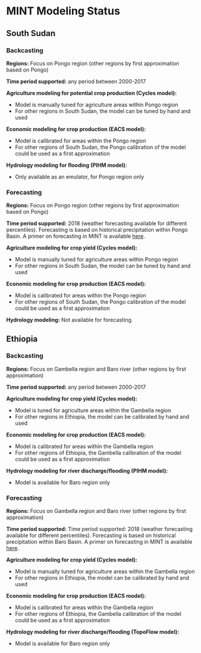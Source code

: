 # MINT Modeling Status
## South Sudan
### Backcasting

**Regions:** Focus on Pongo region (other regions by first approximation based on Pongo)

**Time period supported:** any period between 2000-2017

**Agriculture modeling for potential crop production (Cycles model):**
 * Model is manually tuned for agriculture areas within Pongo region
 * For other regions in South Sudan, the model can be tuned by hand and used

**Economic modeling for crop production (EACS model):**
 * Model is calibrated for areas within the Pongo region
 * For other regions of South Sudan, the Pongo calibration of the model could be used as a first approximation

**Hydrology modeling for flooding (PIHM model):**
 * Only available as an emulator, for Pongo region only

### Forecasting

**Regions:** Focus on Pongo region (other regions by first approximation based on Pongo)

**Time period supported:** 2018 (weather forecasting available for different percentiles).
Forecasting is based on historical precipitation within Pongo Basin.
A primer on forecasting in MINT is available [here](https://drive.google.com/file/d/1FtgmknPZdTKyKauC3VPPiI7ZIfkPYAM8/view).

**Agriculture modeling for crop yield (Cycles model):**
 * Model is manually tuned for agriculture areas within Pongo region
 * For other regions in South Sudan, the model can be tuned by hand and used
 
**Economic modeling for crop production (EACS model):**
 * Model is calibrated for areas within the Pongo region
 * For other regions of South Sudan, the Pongo calibration of the model could be used as a first approximation

**Hydrology modeling:** Not available for forecasting.

## Ethiopia
### Backcasting

**Regions:** Focus on Gambella region and Baro river (other regions by first approximation)

**Time period supported:** any period between 2000-2017

**Agriculture modeling for crop yield (Cycles model):**
 * Model is tuned for agriculture areas within the Gambella region
 * For other regions in Ethiopia, the model can be calibrated by hand and used

**Economic modeling for crop production (EACS model):**
 * Model is calibrated for areas within the Gambella region
 * For other regions of Ethiopia, the Gambella calibration of the model could be used as a first approximation

**Hydrology modeling for river discharge/flooding (PIHM model):**
 * Model is available for Baro region only

### Forecasting

**Regions:** Focus on Gambella region and Baro river (other regions by first approximation)

**Time period supported:** Time period supported: 2018 (weather forecasting available for different percentiles).
Forecasting is based on historical precipitation within Baro Basin.
A primer on forecasting in MINT is available [here](https://drive.google.com/file/d/1FtgmknPZdTKyKauC3VPPiI7ZIfkPYAM8/view).

**Agriculture modeling for crop yield (Cycles model):**
 * Model is manually tuned for agriculture areas within the Gambella region
 * For other regions in Ethiopia, the model can be calibrated by hand and used

**Economic modeling for crop production (EACS model):**
 * Model is calibrated for areas within the Gambella region
 * For other regions of Ethiopia, the Gambella calibration of the model could be used as a first approximation

**Hydrology modeling for river discharge/flooding (TopoFlow model):**
 * Model is available for Baro region only
